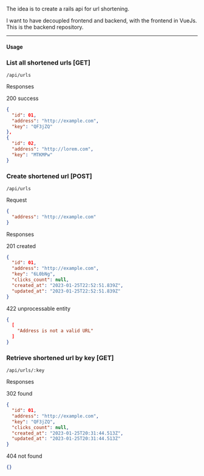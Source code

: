 The idea is to create a rails api for url shortening.

I want to have decoupled frontend and backend, with the frontend in VueJs. This is the backend repository.

---
#### Usage

### List all shortened urls [GET]

```/api/urls```

Responses

200 success
```json
{
  "id": 01,
  "address": "http://example.com",
  "key": "QF3jZQ"
},
{
  "id": 02,
  "address": "http://lorem.com",
  "key": "MTKMPw"
}
```

### Create shortened url [POST]

```/api/urls```

Request

```json
{
  "address": "http://example.com"
}
```

Responses

201 created
```json
{
  "id": 01,
  "address": "http://example.com",
  "key": "6L0bNg",
  "clicks_count": null,
  "created_at": "2023-01-25T22:52:51.839Z",
  "updated_at": "2023-01-25T22:52:51.839Z"
}
```

422 unprocessable entity
```json
{
  [
    "Address is not a valid URL"
  ]
}
```
### Retrieve shortened url by key [GET]

```/api/urls/:key```

Responses

302 found
```json
{
  "id": 01,
  "address": "http://example.com",
  "key": "QF3jZQ",
  "clicks_count": null,
  "created_at": "2023-01-25T20:31:44.513Z",
  "updated_at": "2023-01-25T20:31:44.513Z"
}
```
404 not found
```json
{}
```
